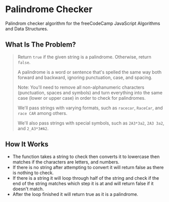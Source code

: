# Palindrome Checker

Palindrom checker algorithm for the freeCodeCamp JavaScript Algorithms and Data Structures.

## What Is The Problem?


> Return `true` if the given string is a palindrome. Otherwise, return `false`.
>
> A palindrome is a word or sentence that's spelled the same way both forward and backward, ignoring punctuation, case, and spacing.
>
> Note: You'll need to remove all non-alphanumeric characters (punctuation, spaces and symbols) and turn everything into the same case (lower or upper case) in order to check for palindromes.
>
> We'll pass strings with varying formats, such as `racecar`, `RaceCar`, and `race CAR` among others.
>
> We'll also pass strings with special symbols, such as `2A3*3a2`, `2A3 3a2`, and `2_A3*3#A2`.


## How It Works

- The function takes a string to check then converts it to lowercase then matches if the characters are letters, and numbers.
- If there is no string after attempting to convert it will return false as there is nothing to check.
- If there is a string it will loop through half of the string and check if the end of the string matches which step it is at and will return false if it doesn't match.
- After the loop finished it will return true as it is a palindrome.
